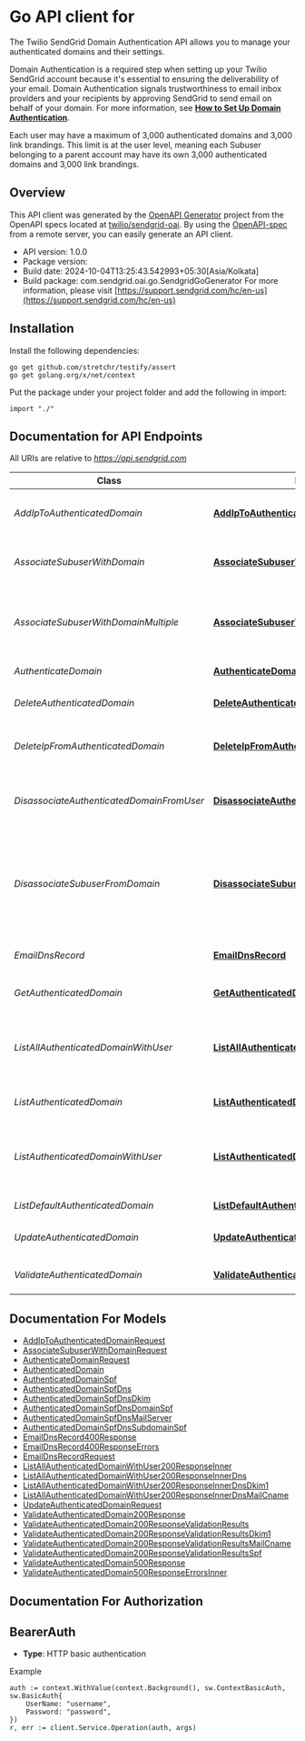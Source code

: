 # Go API client for 

The Twilio SendGrid Domain Authentication API allows you to manage your authenticated domains and their settings.

Domain Authentication is a required step when setting up your Twilio SendGrid account because it's essential to ensuring the deliverability of your email. Domain Authentication signals trustworthiness to email inbox providers and your recipients by approving SendGrid to send email on behalf of your domain. For more information, see [**How to Set Up Domain Authentication**](https://sendgrid.com/docs/ui/account-and-settings/how-to-set-up-domain-authentication/).

Each user may have a maximum of 3,000 authenticated domains and 3,000 link brandings. This limit is at the user level, meaning each Subuser belonging to a parent account may have its own 3,000 authenticated domains and 3,000 link brandings.

## Overview
This API client was generated by the [OpenAPI Generator](https://openapi-generator.tech) project from the OpenAPI specs located at [twilio/sendgrid-oai](https://github.com/twilio/sendgrid-oai/tree/main/spec).  By using the [OpenAPI-spec](https://www.openapis.org/) from a remote server, you can easily generate an API client.

- API version: 1.0.0
- Package version: 
- Build date: 2024-10-04T13:25:43.542993+05:30[Asia/Kolkata]
- Build package: com.sendgrid.oai.go.SendgridGoGenerator
For more information, please visit [https://support.sendgrid.com/hc/en-us](https://support.sendgrid.com/hc/en-us)

## Installation

Install the following dependencies:

```shell
go get github.com/stretchr/testify/assert
go get golang.org/x/net/context
```

Put the package under your project folder and add the following in import:

```golang
import "./"
```

## Documentation for API Endpoints

All URIs are relative to *https://api.sendgrid.com*

Class | Method | HTTP request | Description
------------ | ------------- | ------------- | -------------
*AddIpToAuthenticatedDomain* | [**AddIpToAuthenticatedDomain**](docs/AddIpToAuthenticatedDomain.md#addiptoauthenticateddomain) | **Post** /v3/whitelabel/domains/{Id}/ips | Add an IP to an authenticated domain
*AssociateSubuserWithDomain* | [**AssociateSubuserWithDomain**](docs/AssociateSubuserWithDomain.md#associatesubuserwithdomain) | **Post** /v3/whitelabel/domains/{DomainId}/subuser | Associate an authenticated domain with a given user.
*AssociateSubuserWithDomainMultiple* | [**AssociateSubuserWithDomainMultiple**](docs/AssociateSubuserWithDomainMultiple.md#associatesubuserwithdomainmultiple) | **Post** /v3/whitelabel/domains/{DomainId}/subuser:add | Associate an authenticated domain with a given user, for up to five domains.
*AuthenticateDomain* | [**AuthenticateDomain**](docs/AuthenticateDomain.md#authenticatedomain) | **Post** /v3/whitelabel/domains | Authenticate a domain
*DeleteAuthenticatedDomain* | [**DeleteAuthenticatedDomain**](docs/DeleteAuthenticatedDomain.md#deleteauthenticateddomain) | **Delete** /v3/whitelabel/domains/{DomainId} | Delete an authenticated domain.
*DeleteIpFromAuthenticatedDomain* | [**DeleteIpFromAuthenticatedDomain**](docs/DeleteIpFromAuthenticatedDomain.md#deleteipfromauthenticateddomain) | **Delete** /v3/whitelabel/domains/{Id}/ips/{Ip} | Remove an IP from an authenticated domain.
*DisassociateAuthenticatedDomainFromUser* | [**DisassociateAuthenticatedDomainFromUser**](docs/DisassociateAuthenticatedDomainFromUser.md#disassociateauthenticateddomainfromuser) | **Delete** /v3/whitelabel/domains/subuser | Disassociate an authenticated domain from a given user.
*DisassociateSubuserFromDomain* | [**DisassociateSubuserFromDomain**](docs/DisassociateSubuserFromDomain.md#disassociatesubuserfromdomain) | **Delete** /v3/whitelabel/domains/{DomainId}/subuser | Disassociate an authenticated domain from a given user for users with up to five associated domains.
*EmailDnsRecord* | [**EmailDnsRecord**](docs/EmailDnsRecord.md#emaildnsrecord) | **Post** /v3/whitelabel/dns/email | Email DNS records to a co-worker
*GetAuthenticatedDomain* | [**GetAuthenticatedDomain**](docs/GetAuthenticatedDomain.md#getauthenticateddomain) | **Get** /v3/whitelabel/domains/{DomainId} | Retrieve an authenticated domain
*ListAllAuthenticatedDomainWithUser* | [**ListAllAuthenticatedDomainWithUser**](docs/ListAllAuthenticatedDomainWithUser.md#listallauthenticateddomainwithuser) | **Get** /v3/whitelabel/domains/subuser/all | List all the authenticated domains associated with the given user.
*ListAuthenticatedDomain* | [**ListAuthenticatedDomain**](docs/ListAuthenticatedDomain.md#listauthenticateddomain) | **Get** /v3/whitelabel/domains | List all authenticated domains
*ListAuthenticatedDomainWithUser* | [**ListAuthenticatedDomainWithUser**](docs/ListAuthenticatedDomainWithUser.md#listauthenticateddomainwithuser) | **Get** /v3/whitelabel/domains/subuser | List the authenticated domain associated with the given user.
*ListDefaultAuthenticatedDomain* | [**ListDefaultAuthenticatedDomain**](docs/ListDefaultAuthenticatedDomain.md#listdefaultauthenticateddomain) | **Get** /v3/whitelabel/domains/default | Get the default authentication
*UpdateAuthenticatedDomain* | [**UpdateAuthenticatedDomain**](docs/UpdateAuthenticatedDomain.md#updateauthenticateddomain) | **Patch** /v3/whitelabel/domains/{DomainId} | Update an authenticated domain
*ValidateAuthenticatedDomain* | [**ValidateAuthenticatedDomain**](docs/ValidateAuthenticatedDomain.md#validateauthenticateddomain) | **Post** /v3/whitelabel/domains/{Id}/validate | Validate a domain authentication.


## Documentation For Models

 - [AddIpToAuthenticatedDomainRequest](AddIpToAuthenticatedDomainRequest.md)
 - [AssociateSubuserWithDomainRequest](AssociateSubuserWithDomainRequest.md)
 - [AuthenticateDomainRequest](AuthenticateDomainRequest.md)
 - [AuthenticatedDomain](AuthenticatedDomain.md)
 - [AuthenticatedDomainSpf](AuthenticatedDomainSpf.md)
 - [AuthenticatedDomainSpfDns](AuthenticatedDomainSpfDns.md)
 - [AuthenticatedDomainSpfDnsDkim](AuthenticatedDomainSpfDnsDkim.md)
 - [AuthenticatedDomainSpfDnsDomainSpf](AuthenticatedDomainSpfDnsDomainSpf.md)
 - [AuthenticatedDomainSpfDnsMailServer](AuthenticatedDomainSpfDnsMailServer.md)
 - [AuthenticatedDomainSpfDnsSubdomainSpf](AuthenticatedDomainSpfDnsSubdomainSpf.md)
 - [EmailDnsRecord400Response](EmailDnsRecord400Response.md)
 - [EmailDnsRecord400ResponseErrors](EmailDnsRecord400ResponseErrors.md)
 - [EmailDnsRecordRequest](EmailDnsRecordRequest.md)
 - [ListAllAuthenticatedDomainWithUser200ResponseInner](ListAllAuthenticatedDomainWithUser200ResponseInner.md)
 - [ListAllAuthenticatedDomainWithUser200ResponseInnerDns](ListAllAuthenticatedDomainWithUser200ResponseInnerDns.md)
 - [ListAllAuthenticatedDomainWithUser200ResponseInnerDnsDkim1](ListAllAuthenticatedDomainWithUser200ResponseInnerDnsDkim1.md)
 - [ListAllAuthenticatedDomainWithUser200ResponseInnerDnsMailCname](ListAllAuthenticatedDomainWithUser200ResponseInnerDnsMailCname.md)
 - [UpdateAuthenticatedDomainRequest](UpdateAuthenticatedDomainRequest.md)
 - [ValidateAuthenticatedDomain200Response](ValidateAuthenticatedDomain200Response.md)
 - [ValidateAuthenticatedDomain200ResponseValidationResults](ValidateAuthenticatedDomain200ResponseValidationResults.md)
 - [ValidateAuthenticatedDomain200ResponseValidationResultsDkim1](ValidateAuthenticatedDomain200ResponseValidationResultsDkim1.md)
 - [ValidateAuthenticatedDomain200ResponseValidationResultsMailCname](ValidateAuthenticatedDomain200ResponseValidationResultsMailCname.md)
 - [ValidateAuthenticatedDomain200ResponseValidationResultsSpf](ValidateAuthenticatedDomain200ResponseValidationResultsSpf.md)
 - [ValidateAuthenticatedDomain500Response](ValidateAuthenticatedDomain500Response.md)
 - [ValidateAuthenticatedDomain500ResponseErrorsInner](ValidateAuthenticatedDomain500ResponseErrorsInner.md)


## Documentation For Authorization



## BearerAuth

- **Type**: HTTP basic authentication

Example

```golang
auth := context.WithValue(context.Background(), sw.ContextBasicAuth, sw.BasicAuth{
    UserName: "username",
    Password: "password",
})
r, err := client.Service.Operation(auth, args)
```

